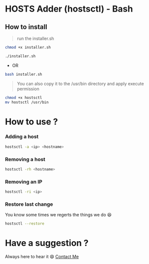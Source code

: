 # HOSTS Adder (hostsctl) - Bash

## How to install

> run the installer.sh
```bash
chmod +x installer.sh

./installer.sh
```
- OR
```bash
bash installer.sh
```

> You can also copy it to the /usr/bin directory and apply execute permission

```bash
chmod +x hostsctl
mv hostsctl /usr/bin
```


# How to use ?

### Adding a host
```bash
hostsctl -a <ip> <hostname>
```


### Removing a host
```bash
hostsctl -rh <hostname>
```


### Removing an IP
```bash
hostsctl -ri <ip>
```

### Restore last change

You know some times we regerts the things we do :laughing:

```bash
hostsctl --restore
```

# Have a suggestion ? 
Always here to hear it :smile: [Contact Me](mailto:amaljohnronkha@protonmail.com)

